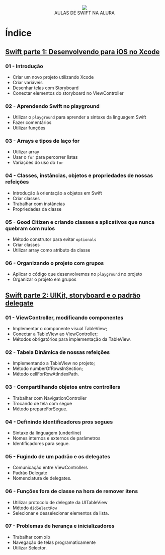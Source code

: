 <p align="center">
    <img src="https://www.alura.com.br/assets/img/alura-logo.1570550707.svg">
    </br>
    AULAS DE SWIFT NA ALURA
    </br>
</p>

# Índice

## [Swift parte 1: Desenvolvendo para iOS no Xcode](https://cursos.alura.com.br/course/swift-desenvolvimento-ios)

### 01 - Introdução

- Criar um novo projeto utilizando Xcode
- Criar variáveis
- Desenhar telas com Storyboard
- Conectar elementos do storyboard no ViewController

### 02 - Aprendendo Swift no playground

- Utilizar o `playground` para aprender a sintaxe da linguagem Swift
- Fazer comentários
- Utilizar funções

### 03 -  Arrays e tipos de laço for

- Utilizar array
- Usar o `for` para percorrer listas
- Variações do uso do `for`

### 04 -  Classes, instâncias, objetos e propriedades de nossas refeições

- Introdução à orientação a objetos em Swift
- Criar classes
- Trabalhar com instâncias
- Propriedades da classe

### 05 -  Good Citizen e criando classes e aplicativos que nunca quebram com nulos

- Método construtor para evitar `optionals`
- Criar classes
- Utilizar array como atributo da classe

### 06 -  Organizando o projeto com grupos

- Aplicar o código que desenvolvemos no `playground` no projeto
- Organizar o projeto em grupos

## [Swift parte 2: UIKit, storyboard e o padrão delegate](https://cursos.alura.com.br/course/swift-uikit-storyboard)

### 01 - ViewController, modificando componentes

- Implementar o componente visual TableView;
- Conectar a TableView ao ViewController;
- Métodos obrigatórios para implementação da TableView.

### 02 - Tabela Dinâmica de nossas refeições

- Implementando a TableView no projeto;
- Método numberOfRowsInSection;
- Método cellForRowAtIndexPath.

### 03 - Compartilhando objetos entre controllers

- Trabalhar com NavigationController
- Trocando de tela com segue
- Método prepareForSegue.

### 04 - Definindo identificadores pros segues

- Sintaxe da linguagem (underline)
- Nomes internos e externos de parâmetros
- Identificadores para segue.

### 05 - Fugindo de um padrão e os delegates

- Comunicação entre ViewControllers
- Padrão Delegate
- Nomenclatura de delegates.

### 06 - Funções fora de classe na hora de remover itens

- Utilizar protocolo de delegate da UITableView
- Método `didSelectRow`
- Selecionar e desselecionar elementos da lista.

### 07 - Problemas de herança e inicializadores

- Trabalhar com xib
- Navegação de telas programaticamente
- Utilizar Selector.
